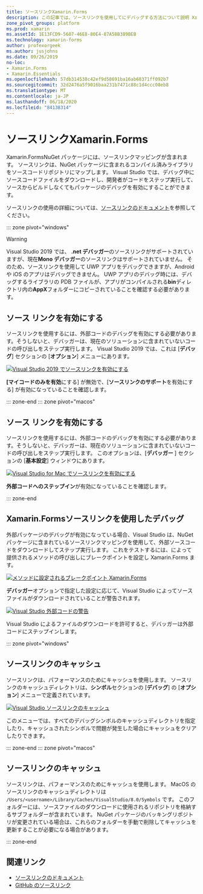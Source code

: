 ```yaml
---
title: ソースリンクXamarin.Forms
description: この記事では、ソースリンクを使用してにデバッグする方法について説明 Xamarin.Forms します。
zone_pivot_groups: platform
ms.prod: xamarin
ms.assetId: 1E13FCD9-5607-46E8-80E4-87A58B389BEB
ms.technology: xamarin-forms
author: profexorgeek
ms.author: jusjohns
ms.date: 09/26/2019
no-loc:
- Xamarin.Forms
- Xamarin.Essentials
ms.openlocfilehash: 57db314538c42ef9d58691ba16ab68371ff092b7
ms.sourcegitcommit: 32d2476a5f9016baa231b7471c88c1d4ccc08eb8
ms.translationtype: MT
ms.contentlocale: ja-JP
ms.lasthandoff: 06/18/2020
ms.locfileid: "84138314"
---
```

# <a name="source-link-with-xamarinforms"></a>ソースリンクXamarin.Forms

Xamarin.FormsNuGet パッケージには、ソースリンクマッピングが含まれます。 ソースリンクは、NuGet パッケージに含まれるコンパイル済みライブラリをソースコードリポジトリにマップします。 Visual Studio では、デバッグ中にソースコードファイルをダウンロードし、開発者がコードをステップ実行して、ソースからビルドしなくてもパッケージのデバッグを有効にすることができます。

ソースリンクの使用の詳細については、[ソースリンクのドキュメント](/dotnet/standard/library-guidance/sourcelink)を参照してください。

::: zone pivot="windows"

> [!WARNING]
> Visual Studio 2019 では、 **.net デバッガー**のソースリンクがサポートされていますが、現在**Mono デバッガー**のソースリンクはサポートされていません。 そのため、ソースリンクを使用して UWP アプリをデバッグできますが、Android や iOS のアプリはデバッグできません。 UWP アプリのデバッグ時には、デバッグするライブラリの PDB ファイルが、アプリがコンパイルされる**bin**ディレクトリ内の**AppX**フォルダーにコピーされていることを確認する必要があります。

## <a name="enable-source-link"></a>ソース リンクを有効にする

ソースリンクを使用するには、外部コードのデバッグを有効にする必要があります。そうしないと、デバッガーは、現在のソリューションに含まれていないコードの呼び出しをステップ実行します。 Visual Studio 2019 では、これは [**デバッグ**] セクションの [**オプション**] メニューにあります。

[![Visual Studio 2019 でソースリンクを有効にする](sourcelink-images/sourcelink-enable-pc-cropped.png)](sourcelink-images/sourcelink-enable-pc.png#lightbox)

**[マイコードのみを有効**にする] が無効で、[**ソースリンクのサポート**を有効にする] が有効になっていることを確認します。

::: zone-end
::: zone pivot="macos"

## <a name="enable-source-link"></a>ソース リンクを有効にする

ソースリンクを使用するには、外部コードのデバッグを有効にする必要があります。そうしないと、デバッガーは、現在のソリューションに含まれていないコードの呼び出しをステップ実行します。 このオプションは、[**デバッガー** ] セクションの [**基本設定**] ウィンドウにあります。

[![Visual Studio for Mac でソースリンクを有効にする](sourcelink-images/sourcelink-enable-mac-cropped.png)](sourcelink-images/sourcelink-enable-mac.png#lightbox)

**外部コードへのステップイン**が有効になっていることを確認します。

::: zone-end

## <a name="debug-xamarinforms-using-source-link"></a>Xamarin.Formsソースリンクを使用したデバッグ

外部パッケージのデバッグが有効になっている場合、Visual Studio は、NuGet パッケージに含まれているソースリンクマッピングを使用して、外部ソースコードをダウンロードしてステップ実行します。 これをテストするには、によって提供されるメソッドの呼び出しにブレークポイントを設定し Xamarin.Forms ます。

[![メソッドに設定されるブレークポイント Xamarin.Forms](sourcelink-images/breakpoint-cropped.png)](sourcelink-images/external-code-available.png#lightbox)

**デバッガー**オプションで指定した設定に応じて、Visual Studio によってソースファイルがダウンロードされていることが警告されます。

[![Visual Studio 外部コードの警告](sourcelink-images/external-code-cropped.png)](sourcelink-images/external-code-available.png#lightbox)

Visual Studio によるファイルのダウンロードを許可すると、デバッガーは外部コードにステップインします。

::: zone pivot="windows"

## <a name="source-link-caching"></a>ソースリンクのキャッシュ

ソースリンクは、パフォーマンスのためにキャッシュを使用します。 ソースリンクのキャッシュディレクトリは、**シンボル**セクションの [**デバッグ**] の [**オプション**] メニューで定義されています。

[![Visual Studio ソースリンクのキャッシュ](sourcelink-images/sourcelink-caching-pc-cropped.png)](sourcelink-images/sourcelink-caching-pc.png#lightbox)

このメニューでは、すべてのデバッグシンボルのキャッシュディレクトリを指定したり、キャッシュされたシンボルで問題が発生した場合にキャッシュをクリアしたりできます。

::: zone-end
::: zone pivot="macos"

## <a name="source-link-caching"></a>ソースリンクのキャッシュ

ソースリンクは、パフォーマンスのためにキャッシュを使用します。 MacOS のソースリンクのキャッシュディレクトリは `/Users/<username>/Library/Caches/VisualStudio/8.0/Symbols` です。 このフォルダーには、ソースファイルのダウンロードに使用されるリポジトリを格納するサブフォルダーが含まれています。 NuGet パッケージのバッキングリポジトリが変更されている場合は、これらのフォルダーを手動で削除してキャッシュを更新することが必要になる場合があります。

::: zone-end

## <a name="related-links"></a>関連リンク

- [ソースリンクのドキュメント](/dotnet/standard/library-guidance/sourcelink)
- [GitHub のソースリンク](https://github.com/dotnet/sourcelink)
